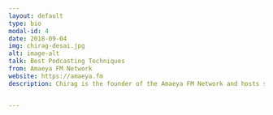 ```yaml
---
layout: default
type: bio
modal-id: 4
date: 2018-09-04
img: chirag-desai.jpg 
alt: image-alt
talk: Best Podcasting Techniques
from: Amaeya FM Network
website: https://amaeya.fm
description: Chirag is the founder of the Amaeya FM Network and hosts shows about entrepreneurship, technology, policy & his foray into being vegan. Chirag is also a Certified Information Systems Auditor and has helped businesses build, manage & audit their technology needs for over 12 years. When he’s not sharing his opinions on just about everything, he uses up a lot of energy preventing coffee spillage on his iPad Pro keyboard.


---
```

